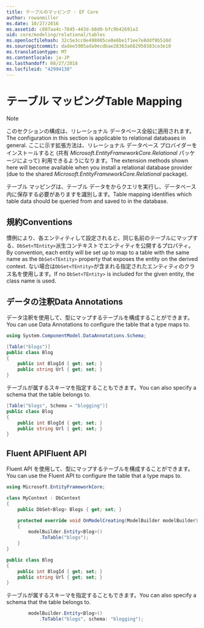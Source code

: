 ```yaml
---
title: テーブルのマッピング - EF Core
author: rowanmiller
ms.date: 10/27/2016
ms.assetid: c807aa4c-7845-443d-b8d0-bfc9b42691a3
uid: core/modeling/relational/tables
ms.openlocfilehash: 32c5e3cc0e498005ce8e6be1f1ee7e8ddf9b510d
ms.sourcegitcommit: dadee5905ada9ecdbae28363a682950383ce3e10
ms.translationtype: MT
ms.contentlocale: ja-JP
ms.lasthandoff: 08/27/2018
ms.locfileid: "42994138"
---
```

# <a name="table-mapping"></a><span data-ttu-id="7ad53-102">テーブル マッピング</span><span class="sxs-lookup"><span data-stu-id="7ad53-102">Table Mapping</span></span>

> [!NOTE]  
> <span data-ttu-id="7ad53-103">このセクションの構成は、リレーショナル データベース全般に適用されます。</span><span class="sxs-lookup"><span data-stu-id="7ad53-103">The configuration in this section is applicable to relational databases in general.</span></span> <span data-ttu-id="7ad53-104">ここに示す拡張方法は、リレーショナル データベース プロバイダーをインストールすると (共有 *Microsoft.EntityFrameworkCore.Relational* パッケージによって) 利用できるようになります。</span><span class="sxs-lookup"><span data-stu-id="7ad53-104">The extension methods shown here will become available when you install a relational database provider (due to the shared *Microsoft.EntityFrameworkCore.Relational* package).</span></span>

<span data-ttu-id="7ad53-105">テーブル マッピングは、テーブル データをからクエリを実行し、データベース内に保存する必要がありますを識別します。</span><span class="sxs-lookup"><span data-stu-id="7ad53-105">Table mapping identifies which table data should be queried from and saved to in the database.</span></span>

## <a name="conventions"></a><span data-ttu-id="7ad53-106">規約</span><span class="sxs-lookup"><span data-stu-id="7ad53-106">Conventions</span></span>

<span data-ttu-id="7ad53-107">慣例により、各エンティティして設定されると、同じ名前のテーブルにマップする、`DbSet<TEntity>`派生コンテキストでエンティティを公開するプロパティ。</span><span class="sxs-lookup"><span data-stu-id="7ad53-107">By convention, each entity will be set up to map to a table with the same name as the `DbSet<TEntity>` property that exposes the entity on the derived context.</span></span> <span data-ttu-id="7ad53-108">ない場合は`DbSet<TEntity>`が含まれる指定されたエンティティのクラス名を使用します。</span><span class="sxs-lookup"><span data-stu-id="7ad53-108">If no `DbSet<TEntity>` is included for the given entity, the class name is used.</span></span>

## <a name="data-annotations"></a><span data-ttu-id="7ad53-109">データの注釈</span><span class="sxs-lookup"><span data-stu-id="7ad53-109">Data Annotations</span></span>

<span data-ttu-id="7ad53-110">データ注釈を使用して、型にマップするテーブルを構成することができます。</span><span class="sxs-lookup"><span data-stu-id="7ad53-110">You can use Data Annotations to configure the table that a type maps to.</span></span>

``` csharp
using System.ComponentModel.DataAnnotations.Schema;
```
``` csharp
[Table("blogs")]
public class Blog
{
    public int BlogId { get; set; }
    public string Url { get; set; }
}
```

<span data-ttu-id="7ad53-111">テーブルが属するスキーマを指定することもできます。</span><span class="sxs-lookup"><span data-stu-id="7ad53-111">You can also specify a schema that the table belongs to.</span></span>

``` csharp
[Table("blogs", Schema = "blogging")]
public class Blog
{
    public int BlogId { get; set; }
    public string Url { get; set; }
}
```

## <a name="fluent-api"></a><span data-ttu-id="7ad53-112">Fluent API</span><span class="sxs-lookup"><span data-stu-id="7ad53-112">Fluent API</span></span>

<span data-ttu-id="7ad53-113">Fluent API を使用して、型にマップするテーブルを構成することができます。</span><span class="sxs-lookup"><span data-stu-id="7ad53-113">You can use the Fluent API to configure the table that a type maps to.</span></span>

``` csharp
using Microsoft.EntityFrameworkCore;
```
``` csharp
class MyContext : DbContext
{
    public DbSet<Blog> Blogs { get; set; }

    protected override void OnModelCreating(ModelBuilder modelBuilder)
    {
        modelBuilder.Entity<Blog>()
            .ToTable("blogs");
    }
}

public class Blog
{
    public int BlogId { get; set; }
    public string Url { get; set; }
}
```

<span data-ttu-id="7ad53-114">テーブルが属するスキーマを指定することもできます。</span><span class="sxs-lookup"><span data-stu-id="7ad53-114">You can also specify a schema that the table belongs to.</span></span>

<!-- [!code-csharp[Main](samples/core/relational/Modeling/FluentAPI/Samples/Relational/TableAndSchema.cs?highlight=2)] -->
``` csharp
        modelBuilder.Entity<Blog>()
            .ToTable("blogs", schema: "blogging");
```
